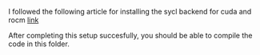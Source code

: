 I followed the following article for installing the sycl backend for cuda and rocm [link](https://medium.com/@tonymongkolsmai/cuda-rocm-oneapi-running-code-on-a-gpu-any-gpu-28b7bf4cf1d0)

After completing this setup succesfully, you should be able to compile the code in this folder.